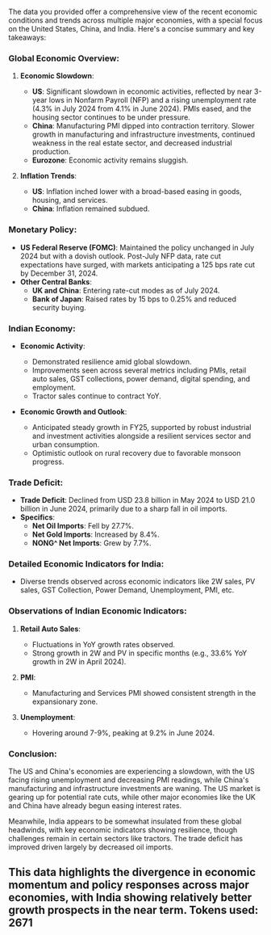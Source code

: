 The data you provided offer a comprehensive view of the recent economic conditions and trends across multiple major economies, with a special focus on the United States, China, and India. Here's a concise summary and key takeaways:

### Global Economic Overview:
1. **Economic Slowdown**:
   - **US**: Significant slowdown in economic activities, reflected by near 3-year lows in Nonfarm Payroll (NFP) and a rising unemployment rate (4.3% in July 2024 from 4.1% in June 2024). PMIs eased, and the housing sector continues to be under pressure.
   - **China**: Manufacturing PMI dipped into contraction territory. Slower growth in manufacturing and infrastructure investments, continued weakness in the real estate sector, and decreased industrial production.
   - **Eurozone**: Economic activity remains sluggish.

2. **Inflation Trends**:
   - **US**: Inflation inched lower with a broad-based easing in goods, housing, and services.
   - **China**: Inflation remained subdued.

### Monetary Policy:
- **US Federal Reserve (FOMC)**: Maintained the policy unchanged in July 2024 but with a dovish outlook. Post-July NFP data, rate cut expectations have surged, with markets anticipating a 125 bps rate cut by December 31, 2024.
- **Other Central Banks**:
   - **UK and China**: Entering rate-cut modes as of July 2024.
   - **Bank of Japan**: Raised rates by 15 bps to 0.25% and reduced security buying.

### Indian Economy:
- **Economic Activity**:
   - Demonstrated resilience amid global slowdown.
   - Improvements seen across several metrics including PMIs, retail auto sales, GST collections, power demand, digital spending, and employment.
   - Tractor sales continue to contract YoY.

- **Economic Growth and Outlook**:
   - Anticipated steady growth in FY25, supported by robust industrial and investment activities alongside a resilient services sector and urban consumption.
   - Optimistic outlook on rural recovery due to favorable monsoon progress.

### Trade Deficit:
- **Trade Deficit**: Declined from USD 23.8 billion in May 2024 to USD 21.0 billion in June 2024, primarily due to a sharp fall in oil imports.
- **Specifics**:
   - **Net Oil Imports**: Fell by 27.7%.
   - **Net Gold Imports**: Increased by 8.4%.
   - **NONG^ Net Imports**: Grew by 7.7%.

### Detailed Economic Indicators for India:
- Diverse trends observed across economic indicators like 2W sales, PV sales, GST Collection, Power Demand, Unemployment, PMI, etc.

### Observations of Indian Economic Indicators:
1. **Retail Auto Sales**:
   - Fluctuations in YoY growth rates observed.
   - Strong growth in 2W and PV in specific months (e.g., 33.6% YoY growth in 2W in April 2024).

2. **PMI**:
   - Manufacturing and Services PMI showed consistent strength in the expansionary zone.

3. **Unemployment**:
   - Hovering around 7-9%, peaking at 9.2% in June 2024.

### Conclusion:
The US and China's economies are experiencing a slowdown, with the US facing rising unemployment and decreasing PMI readings, while China's manufacturing and infrastructure investments are waning. The US market is gearing up for potential rate cuts, while other major economies like the UK and China have already begun easing interest rates.

Meanwhile, India appears to be somewhat insulated from these global headwinds, with key economic indicators showing resilience, though challenges remain in certain sectors like tractors. The trade deficit has improved driven largely by decreased oil imports.

This data highlights the divergence in economic momentum and policy responses across major economies, with India showing relatively better growth prospects in the near term.
Tokens used: 2671
------------------------------------